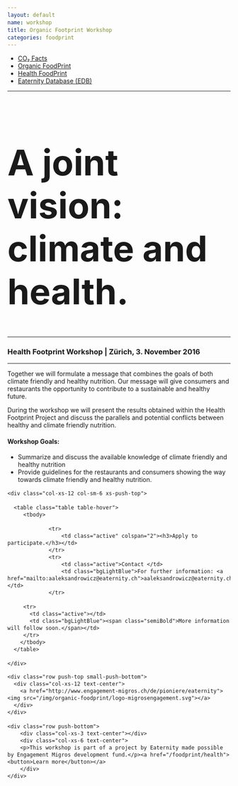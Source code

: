 ```yaml
---
layout: default
name: workshop
title: Organic Footprint Workshop
categories: foodprint
---
```


<div class="container hidden-xs">
	<div class="row">
		<div class="col-xs-12 text-center">
			<ul class="subNavigation">
				<a href="/foodprint"><li>CO₂ Facts</li></a>
				<a href="/foodprint/organic"><li>Organic FoodPrint</li></a>
	      <a href="/foodprint/health"><li class="current">Health FoodPrint</li></a>
				<a href="/foodprint/database"><li>Eaternity Database (EDB)</li></a>
			</ul>
		</div>
	</div>
</div>

<div class="container">
  <div class="row push-top small-push-bottom">
    <div class="col-xs-12 text-center">
			<hr />
			<h1 style="font-size:80px">A joint vision: climate and health.</h1>
			<hr />
			<h3 class="text-center">Health Footprint Workshop | Zürich, 3. November 2016</h3>
			<hr />
    </div>
  </div>

  <div class="row small-push-bottom push-top">
    <div class="col-xs-12 col-sm-6">
      <p>Together we will formulate a message that combines the goals of both climate friendly and healthy nutrition. Our message will give consumers and restaurants the opportunity to contribute to a sustainable and healthy future.</p>
			<p>During the workshop we will present the results obtained within the Health Footprint Project and discuss the parallels and potential conflicts between healthy and climate friendly nutrition.</p>
			<h4>Workshop Goals:</h4>
			<ul>
			<li>Summarize and discuss the available knowledge of climate friendly and healthy nutrition</li>
			<li>Provide guidelines for the restaurants and consumers showing the way towards climate friendly and healthy nutrition.</li>
			</ul>
    </div>

    <div class="col-xs-12 col-sm-6 xs-push-top">

      <table class="table table-hover">
         <tbody>

				 <tr>
					 <td class="active" colspan="2"><h3>Apply to participate.</h3></td>
				 </tr>
				 <tr>
					 <td class="active">Contact </td>
					 <td class="bgLightBlue">For further information: <a href="mailto:aaleksandrowicz@eaternity.ch">aaleksandrowicz@eaternity.ch</a></td>
				 </tr>

         <tr>
           <td class="active"></td>
           <td class="bgLightBlue"><span class="semiBold">More information will follow soon.</span></td>
         </tr>
        </tbody>
      </table>

    </div>
  </div>

	<div class="row push-top small-push-bottom">
	  <div class="col-xs-12 text-center">
	    <a href="http://www.engagement-migros.ch/de/pioniere/eaternity"><img src="/img/organic-foodprint/logo-migrosengagement.svg"></a>
	  </div>
	</div>

	<div class="row push-bottom">
		<div class="col-xs-3 text-center"></div>
		<div class="col-xs-6 text-center">
		<p>This workshop is part of a project by Eaternity made possible by Engagement Migros development fund.</p><a href="/foodprint/health"><button>Learn more</button></a>
		</div>
	</div>



</div>


<div class="window" style="background-image: url('/img/foodprint/roooot.jpg');background-size: 100%;background-position: left top;"></div>
